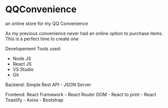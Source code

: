 # QQConvenience
an online store for my QQ Convenience

As my previous convenience never had an online option to purchase items. This is a perfect time to create one

Developement Tools used:
* Node JS
* React JS
* VS Studio
* Git

Backend: Simple Rest API - JSON Server

Frontend: React Framework - React Router DOM - React to print - React Toastify - Axios - Bootstrap
